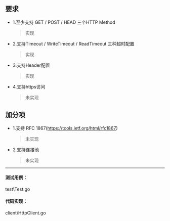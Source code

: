 ## 要求
* 1.⾄少⽀持 GET / POST / HEAD 三个HTTP Method 
    >实现
* 2.⽀持Timeout / WriteTimeout / ReadTimeout 三种超时配置
    >实现
* 3.⽀持Header配置 
    >实现
* 4.⽀持https访问 
    >未实现
## 加分项
* 1.⽀持 RFC 1867(https://tools.ietf.org/html/rfc1867)
    >未实现
* 2.⽀持连接池
    >未实现

***
#### 测试用例：
test\Test.go        
#### 代码实现：
client\HttpClient.go